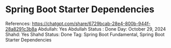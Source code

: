 # Spring Boot Starter Dependencies

References: https://chatgpt.com/share/6729bcab-28e4-800b-944f-28a8291c3b8a
Abdullah: Yes
Abdullah Status : Done
Day: October 29, 2024
Shahd: Yes
Shahd Status: Done
Tag: Spring Boot Fundamental, Spring Boot Starter Dependencies